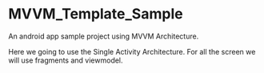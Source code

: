 # MVVM_Template_Sample
An android app sample project using MVVM Architecture.

Here we going to use the Single Activity Architecture.
For all the screen we will use fragments and viewmodel.




